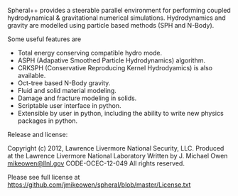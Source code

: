 Spheral++ provides a steerable parallel environment for performing coupled hydrodynamical & gravitational numerical simulations. Hydrodynamics and gravity are modelled using particle based methods (SPH and N-Body).

Some useful features are
- Total energy conserving compatible hydro mode.
- ASPH (Adapative Smoothed Particle Hydrodynamics) algorithm.
- CRKSPH (Conservative Reproducing Kernel Hydrodyamics) is also available.
- Oct-tree based N-Body gravity.
- Fluid and solid material modeling.
- Damage and fracture modeling in solids.
- Scriptable user interface in python.
- Extensible by user in python, including the ability to write new physics packages in python.


Release and license:

Copyright (c) 2012, Lawrence Livermore National Security, LLC. 
Produced at the Lawrence Livermore National Laboratory
Written by J. Michael Owen <mikeowen@llnl.gov>
CODE-OCEC-12-049
All rights reserved.

Please see full license at https://github.com/jmikeowen/spheral/blob/master/License.txt

